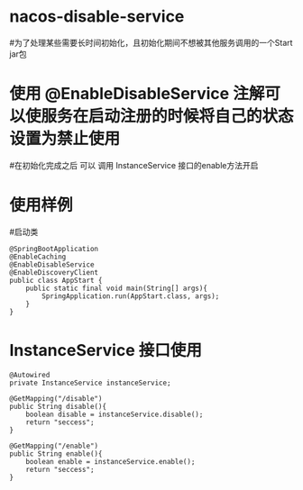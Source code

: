 # nacos-disable-service
#为了处理某些需要长时间初始化，且初始化期间不想被其他服务调用的一个Start jar包
# 使用 @EnableDisableService 注解可以使服务在启动注册的时候将自己的状态设置为禁止使用
#在初始化完成之后 可以 调用 InstanceService 接口的enable方法开启
# 使用样例

#启动类

    @SpringBootApplication
    @EnableCaching
    @EnableDisableService
    @EnableDiscoveryClient
    public class AppStart {
        public static final void main(String[] args){
            SpringApplication.run(AppStart.class, args);
        }
    }


# InstanceService 接口使用
    @Autowired
    private InstanceService instanceService;

    @GetMapping("/disable")
    public String disable(){
        boolean disable = instanceService.disable();
        return "seccess";
    }

    @GetMapping("/enable")
    public String enable(){
        boolean enable = instanceService.enable();
        return "seccess";
    }
